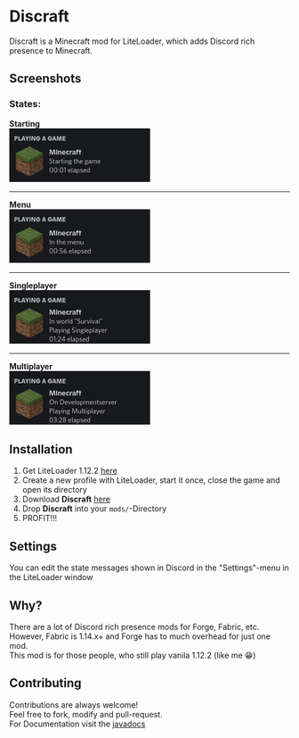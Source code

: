 # Discraft
Discraft is a Minecraft mod for LiteLoader, which adds Discord rich presence to
Minecraft.

## Screenshots
### States:
**Starting** \
![Starting](https://raw.githubusercontent.com/sudo200/Discraft/master/.github/images/starting.png)
****
**Menu** \
![Menu](https://raw.githubusercontent.com/sudo200/Discraft/master/.github/images/menu.png)
****
**Singleplayer** \
![Singleplayer](https://raw.githubusercontent.com/sudo200/Discraft/master/.github/images/singleplayer.png)
****
**Multiplayer** \
![Multiplayer](https://raw.githubusercontent.com/sudo200/Discraft/master/.github/images/multiplayer.png)

## Installation
1. Get LiteLoader 1.12.2 [here](http://www.liteloader.com/download#snapshot_11220)
2. Create a new profile with LiteLoader, start it once, close the game
and open its directory
3. Download **Discraft** [here](https://github.com/sudo200/Discraft/releases/latest)
4. Drop **Discraft** into your `mods/`-Directory
5. PROFIT!!!

## Settings
You can edit the state messages shown in Discord in the "Settings"-menu in
the LiteLoader window

## Why?
There are a lot of Discord rich presence mods for Forge, Fabric, etc. \
However, Fabric is 1.14.x+ and Forge has to much overhead for just one mod. \
This mod is for those people, who still play vanila 1.12.2 (like me 😁)

## Contributing
Contributions are always welcome! \
Feel free to fork, modify and pull-request. \
For Documentation visit the [javadocs](https://sudo200.github.io/Discraft)
